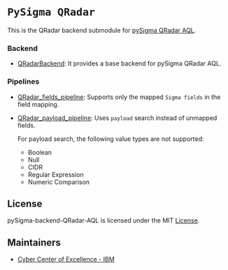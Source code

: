 # `PySigma QRadar`
This is the QRadar backend submodule for 
[pySigma QRadar AQL](https://github.com/IBM/pySigma-backend-QRadar).

### Backend
- [QRadarBackend](backends/QRadar.py): It provides a base backend for pySigma 
  QRadar AQL.

### Pipelines
- [QRadar_fields_pipeline](pipelines/QRadarFields.py): Supports only the 
  mapped `Sigma fields` in the field 
mapping.
- [QRadar_payload_pipeline](pipelines/QRadarPayload.py): Uses `payload` search 
  instead of unmapped fields.

  For payload search, the following value types are not supported:
  - Boolean
  - Null
  - CIDR
  - Regular Expression
  - Numeric Comparison
  
## License
pySigma-backend-QRadar-AQL is licensed under the MIT [License](./LICENSE).

## Maintainers
* [Cyber Center of Excellence - IBM](https://github.com/noaakl/)
